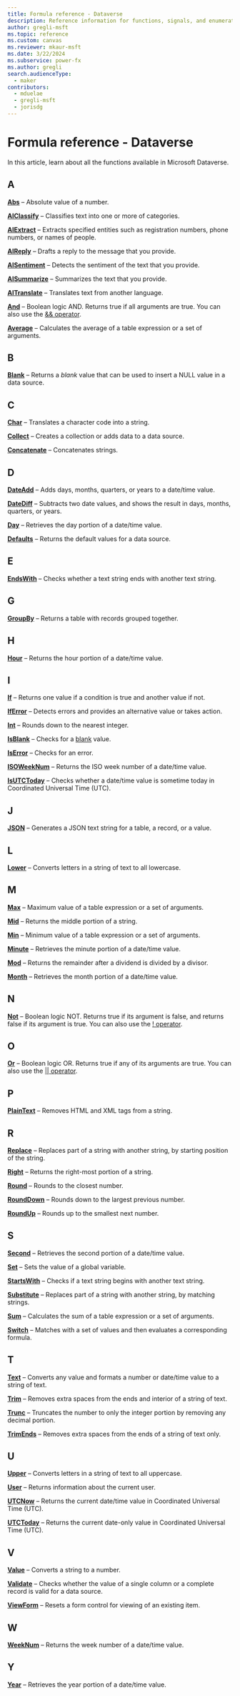 ```yaml
---
title: Formula reference - Dataverse
description: Reference information for functions, signals, and enumerations in Dataverse.
author: gregli-msft
ms.topic: reference
ms.custom: canvas
ms.reviewer: mkaur-msft
ms.date: 3/22/2024
ms.subservice: power-fx
ms.author: gregli
search.audienceType:
  - maker
contributors:
  - mduelae
  - gregli-msft
  - jorisdg
---
```


# Formula reference - Dataverse

In this article, learn about all the functions available in Microsoft Dataverse.

## <a id="-a"></a> A

**[Abs](reference/function-numericals.md )** – Absolute value of a number.

**[AIClassify](reference/function-ai.md)** – Classifies text into one or more of categories.

**[AIExtract](reference/function-ai.md)** – Extracts specified entities such as registration numbers, phone numbers, or names of people.

**[AIReply](reference/function-ai.md)** – Drafts a reply to the message that you provide.

**[AISentiment](reference/function-ai.md)** – Detects the sentiment of the text that you provide.

**[AISummarize](reference/function-ai.md)** – Summarizes the text that you provide.

**[AITranslate](reference/function-ai.md)** – Translates text from another language.

**[And](reference/function-logicals.md )** – Boolean logic AND. Returns true if all arguments are true. You can also use the [&& operator](reference/operators.md).

**[Average](reference/function-aggregates.md )** – Calculates the average of a table expression or a set of arguments.

## B

**[Blank](reference/function-isblank-isempty.md )** – Returns a *blank* value that can be used to insert a NULL value in a data source.

## C

**[Char](reference/function-char.md )** – Translates a character code into a string.

**[Collect](reference/function-clear-collect-clearcollect.md )** – Creates a collection or adds data to a data source.

**[Concatenate](reference/function-concatenate.md )** – Concatenates strings.

## D

**[DateAdd](reference/function-dateadd-datediff.md )** – Adds days, months, quarters, or years to a date/time value.

**[DateDiff](reference/function-dateadd-datediff.md )** – Subtracts two date values, and shows the result in days, months, quarters, or years.

**[Day](reference/function-datetime-parts.md )** – Retrieves the day portion of a date/time value.

**[Defaults](reference/function-defaults.md )** – Returns the default values for a data source.

## E

**[EndsWith](reference/function-startswith.md )** – Checks whether a text string ends with another text string.

## G

**[GroupBy](reference/function-groupby.md )** – Returns a table with records grouped together.

## H

**[Hour](reference/function-datetime-parts.md )** – Returns the hour portion of a date/time value.

## I

**[If](reference/function-if.md )** – Returns one value if a condition is true and another value if not.

**[IfError](reference/function-iferror.md )** – Detects errors and provides an alternative value or takes action.

**[Int](reference/function-round.md )** – Rounds down to the nearest integer.

**[IsBlank](reference/function-isblank-isempty.md )** – Checks for a [blank](reference/function-isblank-isempty.md) value.

**[IsError](reference/function-iferror.md )** – Checks for an error.

**[ISOWeekNum](reference/function-weeknum.md )** – Returns the ISO week number of a date/time value.

**[IsUTCToday](reference/function-now-today-istoday.md )** – Checks whether a date/time value is sometime today in Coordinated Universal Time (UTC).

## J

**[JSON](reference/function-json.md )** – Generates a JSON text string for a table, a record, or a value.

## L

**[Lower](reference/function-lower-upper-proper.md )** – Converts letters in a string of text to all lowercase.

## M

**[Max](reference/function-aggregates.md )** – Maximum value of a table expression or a set of arguments.

**[Mid](reference/function-left-mid-right.md )** – Returns the middle portion of a string.

**[Min](reference/function-aggregates.md )** – Minimum value of a table expression or a set of arguments.

**[Minute](reference/function-datetime-parts.md )** – Retrieves the minute portion of a date/time value.

**[Mod](reference/function-mod.md )** – Returns the remainder after a dividend is divided by a divisor.

**[Month](reference/function-datetime-parts.md )** – Retrieves the month portion of a date/time value.

## N

**[Not](reference/function-logicals.md )** – Boolean logic NOT. Returns true if its argument is false, and returns false if its argument is true. You can also use the [! operator](reference/operators.md).

## O

**[Or](reference/function-logicals.md )** – Boolean logic OR. Returns true if any of its arguments are true. You can also use the [|| operator](reference/operators.md).

## P

**[PlainText](reference/function-encode-decode.md )** – Removes HTML and XML tags from a string.

## R

**[Replace](reference/function-replace-substitute.md )** – Replaces part of a string with another string, by starting position of the string.

**[Right](reference/function-left-mid-right.md )** – Returns the right-most portion of a string.

**[Round](reference/function-round.md )** – Rounds to the closest number.

**[RoundDown](reference/function-round.md )** – Rounds down to the largest previous number.

**[RoundUp](reference/function-round.md )** – Rounds up to the smallest next number.

## S

**[Second](reference/function-datetime-parts.md )** – Retrieves the second portion of a date/time value.

**[Set](reference/function-set.md )** – Sets the value of a global variable.

**[StartsWith](reference/function-startswith.md )** – Checks if a text string begins with another text string.

**[Substitute](reference/function-replace-substitute.md )** – Replaces part of a string with another string, by matching strings.

**[Sum](reference/function-aggregates.md )** – Calculates the sum of a table expression or a set of arguments.

**[Switch](reference/function-if.md )** – Matches with a set of values and then evaluates a corresponding formula.

## T

**[Text](reference/function-text.md )** – Converts any value and formats a number or date/time value to a string of text.

**[Trim](reference/function-trim.md )** – Removes extra spaces from the ends and interior of a string of text.

**[Trunc](reference/function-round.md )** – Truncates the number to only the integer portion by removing any decimal portion.

**[TrimEnds](reference/function-trim.md )** – Removes extra spaces from the ends of a string of text only.

## U

**[Upper](reference/function-lower-upper-proper.md )** – Converts letters in a string of text to all uppercase.

**[User](reference/function-user.md )** – Returns information about the current user.

**[UTCNow](reference/function-now-today-istoday.md )** – Returns the current date/time value in Coordinated Universal Time (UTC).

**[UTCToday](reference/function-now-today-istoday.md )** – Returns the current date-only value in Coordinated Universal Time (UTC).

## V

**[Value](reference/function-value.md )** – Converts a string to a number.

**[Validate](reference/function-validate.md )** – Checks whether the value of a single column or a complete record is valid for a data source.

**[ViewForm](reference/function-form.md )** – Resets a form control for viewing of an existing item.

## W

**[WeekNum](reference/function-weeknum.md )** – Returns the week number of a date/time value.

## Y

**[Year](reference/function-datetime-parts.md )** – Retrieves the year portion of a date/time value.

